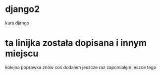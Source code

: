 # django2
kurs django

# ta linijka została dopisana i innym miejscu
kolejna poprawka
znów coś dodałem
jeszcze raz
zapomiałęm jeszce tego 